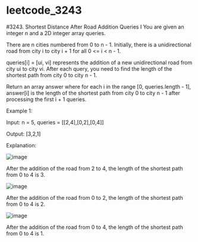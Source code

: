 # leetcode_3243
#3243. Shortest Distance After Road Addition Queries I
You are given an integer n and a 2D integer array queries.

There are n cities numbered from 0 to n - 1. Initially, there is a unidirectional road from city i to city i + 1 for all 0 <= i < n - 1.

queries[i] = [ui, vi] represents the addition of a new unidirectional road from city ui to city vi. After each query, you need to find the length of the shortest path from city 0 to city n - 1.

Return an array answer where for each i in the range [0, queries.length - 1], answer[i] is the length of the shortest path from city 0 to city n - 1 after processing the first i + 1 queries.

 

Example 1:

Input: n = 5, queries = [[2,4],[0,2],[0,4]]

Output: [3,2,1]

Explanation:

![image](https://github.com/user-attachments/assets/d3abdba3-b26f-4564-b0a9-4096a47e9f70)


After the addition of the road from 2 to 4, the length of the shortest path from 0 to 4 is 3.

![image](https://github.com/user-attachments/assets/1bbf9e44-81e6-461a-b403-5b707eae86b7)


After the addition of the road from 0 to 2, the length of the shortest path from 0 to 4 is 2.

![image](https://github.com/user-attachments/assets/827a3f3f-34c9-4326-9bcb-f70a1bcd6bf2)


After the addition of the road from 0 to 4, the length of the shortest path from 0 to 4 is 1.
